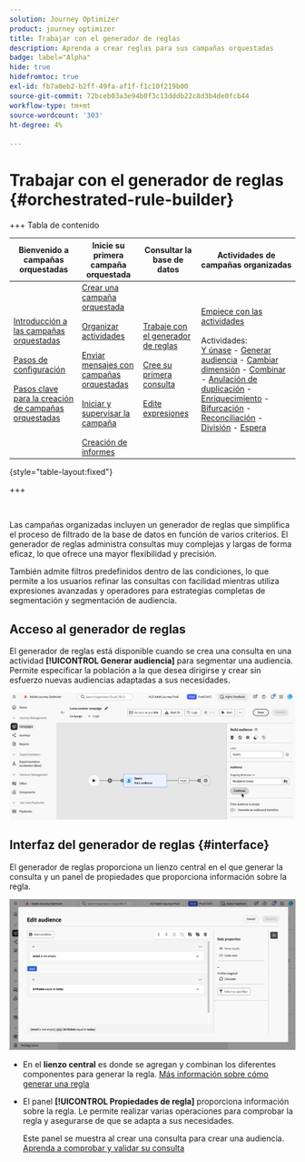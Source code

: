 ```yaml
---
solution: Journey Optimizer
product: journey optimizer
title: Trabajar con el generador de reglas
description: Aprenda a crear reglas para sus campañas orquestadas
badge: label="Alpha"
hide: true
hidefromtoc: true
exl-id: fb7a0eb2-b2ff-49fa-af1f-f1c10f219b00
source-git-commit: 72bceb03a3e94b0f3c13dddb22c8d3b4de0fcb44
workflow-type: tm+mt
source-wordcount: '303'
ht-degree: 4%

---
```



# Trabajar con el generador de reglas {#orchestrated-rule-builder}

+++ Tabla de contenido

| Bienvenido a campañas orquestadas | Inicie su primera campaña orquestada | Consultar la base de datos | Actividades de campañas organizadas |
|---|---|---|---|
| [Introducción a las campañas orquestadas](gs-orchestrated-campaigns.md)<br/><br/>[Pasos de configuración](configuration-steps.md)<br/><br/>[Pasos clave para la creación de campañas orquestadas](gs-campaign-creation.md) | [Crear una campaña orquestada](create-orchestrated-campaign.md)<br/><br/>[Organizar actividades](orchestrate-activities.md)<br/><br/>[Enviar mensajes con campañas orquestadas](send-messages.md)<br/><br/>[Iniciar y supervisar la campaña](start-monitor-campaigns.md)<br/><br/>[Creación de informes](reporting-campaigns.md) | [Trabaje con el generador de reglas](orchestrated-rule-builder.md)<br/><br/>[Cree su primera consulta](build-query.md)<br/><br/>[Edite expresiones](edit-expressions.md) | [Empiece con las actividades](activities/about-activities.md)<br/><br/>Actividades:<br/>[Y únase](activities/and-join.md) - [Generar audiencia](activities/build-audience.md) - [Cambiar dimensión](activities/change-dimension.md) - [Combinar](activities/combine.md) - [Anulación de duplicación](activities/deduplication.md) - [Enriquecimiento](activities/enrichment.md) - [Bifurcación](activities/fork.md) - [Reconciliación](activities/reconciliation.md) - [División](activities/split.md) - [Espera](activities/wait.md) |

{style="table-layout:fixed"}

+++

<br/>

Las campañas organizadas incluyen un generador de reglas que simplifica el proceso de filtrado de la base de datos en función de varios criterios. El generador de reglas administra consultas muy complejas y largas de forma eficaz, lo que ofrece una mayor flexibilidad y precisión.

También admite filtros predefinidos dentro de las condiciones, lo que permite a los usuarios refinar las consultas con facilidad mientras utiliza expresiones avanzadas y operadores para estrategias completas de segmentación y segmentación de audiencia.

## Acceso al generador de reglas

El generador de reglas está disponible cuando se crea una consulta en una actividad **[!UICONTROL Generar audiencia]** para segmentar una audiencia. Permite especificar la población a la que desea dirigirse y crear sin esfuerzo nuevas audiencias adaptadas a sus necesidades.

![imagen que muestra una actividad de audiencia de compilación](assets/rule-builder-query.png)

## Interfaz del generador de reglas {#interface}

El generador de reglas proporciona un lienzo central en el que generar la consulta y un panel de propiedades que proporciona información sobre la regla.

![Imagen que muestra la interfaz del generador de reglas](assets/rule-builder-interface.png)

* En el **lienzo central** es donde se agregan y combinan los diferentes componentes para generar la regla. [Más información sobre cómo generar una regla](../orchestrated/build-query.md)

* El panel **[!UICONTROL Propiedades de regla]** proporciona información sobre la regla. Le permite realizar varias operaciones para comprobar la regla y asegurarse de que se adapta a sus necesidades.

  Este panel se muestra al crear una consulta para crear una audiencia. [Aprenda a comprobar y validar su consulta](build-query.md#check-and-validate-your-query)
